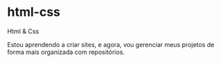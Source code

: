# html-css
 Html & Css

Estou aprendendo a criar sites, e agora, vou gerenciar meus projetos de forma mais organizada com repositórios.